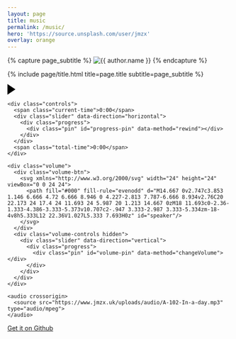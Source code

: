 ```yaml
---
layout: page
title: music
permalink: /music/
hero: 'https://source.unsplash.com/user/jmzx'
overlay: orange
---
```


<div class="page" markdown="1">

{% capture page_subtitle %}
<img
    class="me"
    alt="{{ author.name }}"
    src="{{ site.author.photo | relative_url }}"
    srcset="{{ site.author.photo2x | relative_url }} 2x"
/>
{% endcapture %}

{% include page/title.html title=page.title subtitle=page_subtitle %}

</div>

<!-- partial:index.partial.html -->
<div class="holder">
  <div class="audio green-audio-player">
    <div class="loading">
      <div class="spinner"></div>
    </div>
    <div class="play-pause-btn">
      <svg xmlns="http://www.w3.org/2000/svg" width="18" height="24" viewBox="0 0 18 24">
        <path fill="#000" fill-rule="evenodd" d="M18 12L0 24V0" class="play-pause-icon" id="playPause"/>
      </svg>
    </div>

    <div class="controls">
      <span class="current-time">0:00</span>
      <div class="slider" data-direction="horizontal">
        <div class="progress">
          <div class="pin" id="progress-pin" data-method="rewind"></div>
        </div>
      </div>
      <span class="total-time">0:00</span>
    </div>

    <div class="volume">
      <div class="volume-btn">
        <svg xmlns="http://www.w3.org/2000/svg" width="24" height="24" viewBox="0 0 24 24">
          <path fill="#000" fill-rule="evenodd" d="M14.667 0v2.747c3.853 1.146 6.666 4.72 6.666 8.946 0 4.227-2.813 7.787-6.666 8.934v2.76C20 22.173 24 17.4 24 11.693 24 5.987 20 1.213 14.667 0zM18 11.693c0-2.36-1.333-4.386-3.333-5.373v10.707c2-.947 3.333-2.987 3.333-5.334zm-18-4v8h5.333L12 22.36V1.027L5.333 7.693H0z" id="speaker"/>
        </svg>
      </div>
      <div class="volume-controls hidden">
        <div class="slider" data-direction="vertical">
          <div class="progress">
            <div class="pin" id="volume-pin" data-method="changeVolume"></div>
          </div>
        </div>
      </div>
    </div>

    <audio crossorigin>
      <source src="https://www.jmzx.uk/uploads/audio/A-102-In-a-day.mp3" type="audio/mpeg">
    </audio>
  </div>

  <a class="get-it-on-github" href="https://github.com/xjmzx" target="_blank">Get it on Github</a>
</div>
<!-- partial -->
  <script  src="./script.js"></script>
